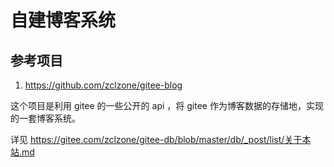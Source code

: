 # 自建博客系统

## 参考项目

1. https://github.com/zclzone/gitee-blog

这个项目是利用 gitee 的一些公开的 api ，将 gitee 作为博客数据的存储地，实现的一套博客系统。

详见 <https://gitee.com/zclzone/gitee-db/blob/master/db/_post/list/关于本站.md>
